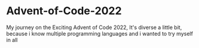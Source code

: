 # Advent-of-Code-2022
My journey on the Exciting Advent of Code 2022, It's diverse a little bit, because i know multiple programming languages and i wanted to try myself in all
